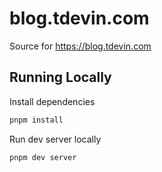 # blog.tdevin.com

Source for https://blog.tdevin.com

## Running Locally

Install dependencies

```sh
pnpm install
```

Run dev server locally

```sh
pnpm dev server
```
